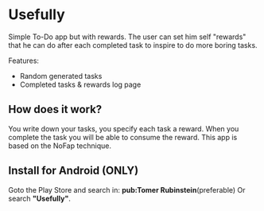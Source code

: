 # Usefully

Simple To-Do app but with rewards. The user can set him
self "rewards" that he can do after each completed task
to inspire to do more boring tasks.

Features:
- Random generated tasks
- Completed tasks & rewards log page

## How does it work?

You write down your tasks, you specify each task a reward. When you complete the task
you will be able to consume the reward. This app is based on the NoFap technique.

## Install for Android (ONLY)

Goto the Play Store and search in: **pub:Tomer Rubinstein**(preferable)
Or search **"Usefully"**.
